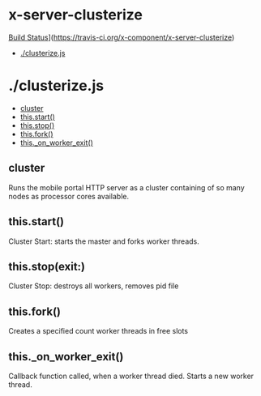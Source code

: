 # x-server-clusterize

[Build Status](https://travis-ci.org/x-component/x-server-clusterize.png?v0.0.1)](https://travis-ci.org/x-component/x-server-clusterize)

- [./clusterize.js](#clusterizejs) 

# ./clusterize.js

  - [cluster](#cluster)
  - [this.start()](#thisstart)
  - [this.stop()](#thisstopexit)
  - [this.fork()](#thisfork)
  - [this._on_worker_exit()](#this_on_worker_exit)

## cluster

  Runs the mobile portal HTTP server as a cluster containing of so many nodes as processor cores available.

## this.start()

  Cluster Start: starts the master and forks worker threads.

## this.stop(exit:)

  Cluster Stop: destroys all workers, removes pid file

## this.fork()

  Creates a specified count worker threads in free slots

## this._on_worker_exit()

  Callback function called, when a worker thread died. Starts a new worker thread.
